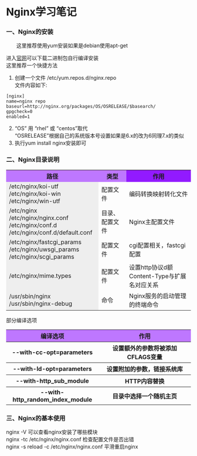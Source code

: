 # Nginx学习笔记
### 一、Nginx的安装
&emsp;&emsp;这里推荐使用yum安装如果是debian使用apt-get  

进入[官网](http://www.nginx.org)可以下载二进制包自行编译安装  
这里推荐一个快捷方法  
1. 创建一个文件 /etc/yum.repos.d/nginx.repo  
文件内容如下:
```
[nginx]
name=nginx repo
baseurl=http://nginx.org/packages/OS/OSRELEASE/$basearch/
gpgcheck=0
enabled=1
```
2. “OS” 用 “rhel” 或 “centos”取代  
“OSRELEASE”根据自己的系统版本号设置如果是6.x的改为6同理7.x的类似  
3. 执行yum install nginx安装即可

### 二、Nginx目录说明

<table>
  <tr>
    <th width=50%, bgcolor=#be77ff >路径</th>
    <th width=15%, bgcolor=#be77ff>类型</th>
    <th width="35%", bgcolor=#921aff>作用</th>
  </tr>
  <tr>
    <td bgcolor=#eeeeee> /etc/nginx/koi-utf<br>/etc/nginx/koi-win<br>/etc/nginx/win-utf </td>
    <td> 配置文件  </td>
    <td>  编码转换映射转化文件   </td>
  </tr>
  <tr>
    <td bgcolor=#eeeeee> /etc/nginx<br>/etc/nginx/nginx.conf<br>/etc/nginx/conf.d<br>/etc/nginx/conf.d/default.conf </td>
    <td> 目录、配置文件  </td>
    <td>  Nginx主配置文件   </td>
  </tr>
  <tr>
    <td bgcolor=#eeeeee> /etc/nginx/fastcgi_params<br>/etc/nginx/uwsgi_params<br>/etc/nginx/scgi_params</td>
    <td> 配置文件  </td>
    <td>  cgi配置相关，fastcgi配置   </td>
  </tr>
  <tr>
    <td bgcolor=#eeeeee>
    /etc/nginx/mime.types</td>
    <td>配置文件</td>
    <td>设置http协议d额Content-Type与扩展名对应关系</td>
  </tr>
  <tr>
    <td bgcolor=#eeeeee>
    /usr/sbin/nginx<br>/usr/sbin/nginx-debug</td>
    <td>
    命令
    </td>
    <td>
    Nginx服务的启动管理的终端命令
    </td>
  </tr>
</table>
部分编译选项
<table>
<tr>
  <th width=50%, bgcolor=#be77ff >编译选项</th>
  <th width=50%, bgcolor=#be77ff>作用</th>
</tr>
<tr>
  <th>--with-cc-opt=parameters</th>
  <th>设置额外的参数将被添加CFLAGS变量</th>
</tr>
<tr>
  <th>--with-ld-opt=parameters</th>
  <th>设置附加的参数，链接系统库</th>
</tr>
<tr>
  <th>--with-http_sub_module</th>
  <th>HTTP内容替换</th>
</tr>
<tr>
  <th>--with-http_random_index_module</th>
  <th>目录中选择一个随机主页</th>
</tr>
</table>

### 三、Nginx的基本使用
nginx -V 可以查看nginx安装了哪些模块  
nginx -tc /etc/nginx/nginx.conf 检查配置文件是否出错  
nginx -s reload -c /etc/nginx/nginx.conf 平滑重启nginx  
